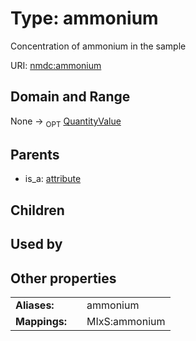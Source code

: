 
# Type: ammonium


Concentration of ammonium in the sample

URI: [nmdc:ammonium](https://microbiomedata/meta/ammonium)


## Domain and Range

None ->  <sub>OPT</sub> [QuantityValue](QuantityValue.md)

## Parents

 *  is_a: [attribute](attribute.md)

## Children


## Used by


## Other properties

|  |  |  |
| --- | --- | --- |
| **Aliases:** | | ammonium |
| **Mappings:** | | MIxS:ammonium |

